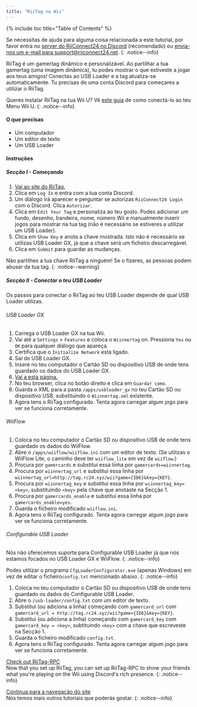 ```yaml
---
title: "RiiTag na Wii"
---
```


{% include toc title="Table of Contents" %}

Se necessitas de ajuda para alguma coisa relacionada a este tutorial, por favor entra no [server do RiiConnect24 no Discord](https://discord.gg/b4Y7jfD) (recomendado) ou [envia-nos um e-mail para support@riiconnect24.net](mailto:support@riiconnect24.net).
{: .notice--info}

RiiTag é um gamertag dinâmico e personalizável. Ao partilhar a tua gamertag (uma imagem dinâmica), tu podes mostrar o que estiveste a jogar aos teus amigos! Conectas ao USB Loader e a tag atualiza-se automaticamente. Tu precisas de uma conta Discord para começares a utilizar o RiiTag.

Queres instalar RiiTag na tua Wii U? Vê [este guia](riitag-wiiu) de como conectá-lo ao teu Menu Wii U.
{: .notice--info}

#### O que precisas

* Um computador
* Um editor de texto
* Um USB Loader

#### Instruções

##### Secção I - Começando

1. [Vai ao site do RiiTag.](https://tag.rc24.xyz/)
2. Clica em `Log In` e entra com a tua conta Discord.
3. Um diálogo irá aparecer e perguntar se autorizas `RiiConnect24 Login` com o Discord. Clica `Autorizar`.
4. Clica em `Edit Your Tag` e personaliza ao teu gosto. Podes adicionar um fundo, desenho, bandeira, nome, número Wii e manualmente inserir jogos para mostrar na tua tag (não é necessário se estiveres a utilizar um USB Loader).
5. Clica em `Show Key` e anota a chave mostrada. Isto não é necessário se utilizas USB Loader GX, já que a chave será um ficheiro descarregável.
6. Clica em `Submit` para guardar as mudanças.

Não partilhes a tua chave RiiTag a ninguém! Se o fizeres, as pessoas podem abusar da tua tag.
{: .notice--warning}

##### Secção II - Conectar o teu USB Loader

Os passos para conectar o RiiTag ao teu USB Loader depende de qual USB Loader utilizas.

###### USB Loader GX

1. Carrega o USB Loader GX na tua Wii.
2. Vai até a `Settings` > `Features` e coloca o `Wiinnertag` on. Pressiona `Yes` ou `OK` para qualquer diálogo que apareça.
3. Certifica que o `Initialize Network` está ligado.
4. Sai do USB Loader GX.
5. Insere no teu computador o Cartão SD ou dispositivo USB de onde tens guardado os dados do USB Loader GX.
6. [Vai a esta página.](https://tag.rc24.xyz/Wiinnertag.xml)
7. No teu browser, clica no botão direito e clica em `Guardar como`.
8. Guarda o XML para a pasta `/apps/usbloader_gx` no teu Cartão SD ou dispositivo USB, substituindo o `Wiinnertag.xml` existente.
9. Agora tens o RiiTag configurado. Tenta agora carregar algum jogo para ver se funciona corretamente.

###### WiiFlow

1. Coloca no teu computador o Cartão SD ou dispositivo USB de onde tens guardado os dados do WiiFlow.
2. Abre o `/apps/wiiflow/wiiflow.ini` com um editor de texto. (Se utilizas o WiiFlow Lite, o caminho deve ter `wiiflow_lite` em vez de `wiiflow`.)
3. Procura por `gamercards` e substitui essa linha por `gamercards=wiinnertag`.
4. Procura por `wiinnertag_url` e substitui essa linha por `wiinnertag_url=http://tag.rc24.xyz/wii?game={ID6}&key={KEY}`.
5. Procura por `wiinnertag_key` e substitui essa linha por `wiinnertag_key=<key>`, substituindo `<key>` pela chave que anotaste na Secção 1.
6. Procura por `gamercards_enable` e substitui essa linha por `gamercards_enable=yes`.
7. Guarda o ficheiro modificado `wiiflow.ini`.
8. Agora tens o RiiTag configurado. Tenta agora carregar algum jogo para ver se funciona corretamente.

###### Configurable USB Loader

Nós não oferecemos suporte para Configurable USB Loader já que nós estamos focados no USB Loader GX e WiiFlow.
{: .notice--info}

Podes utilizar o programa `CfgLoaderConfigurator.exe` (apenas Windows) em vez de editar o ficheiro`config.txt` mencionado abaixo.
{: .notice--info}

1. Coloca no teu computador o Cartão SD ou dispositivo USB de onde tens guardado os dados do Configurable USB Loader.
2. Abre o `/usb-loader/config.txt` com um editor de texto.
3. Substitui (ou adiciona a linha) começando com `gamercard_url` com `gamercard_url = http://tag.rc24.xyz/wii?game={ID6}&key={KEY}`.
4. Substitui (ou adiciona a linha) começando com `gamercard_key` com `gamercard_key = <key>`, subtituindo `<key>` com a chave que escreveste na Secção 1.
5. Guarda o ficheiro modificado `config.txt`.
6. Agora tens o RiiTag configurado. Tenta agora carregar algum jogo para ver se funciona corretamente.

[Check out RiiTag-RPC](https://github.com/RiiConnect24/RiiTag-RPC/releases/latest)<br> Now that you set up RiiTag, you can set up RiiTag-RPC to show your friends what you're playing on the Wii using Discord's rich presence.
{: .notice--info}

[Continua para a navegação do site](site-navigation)<br> Nós temos mais outros tutoriais que poderás gostar.
{: .notice--info}
